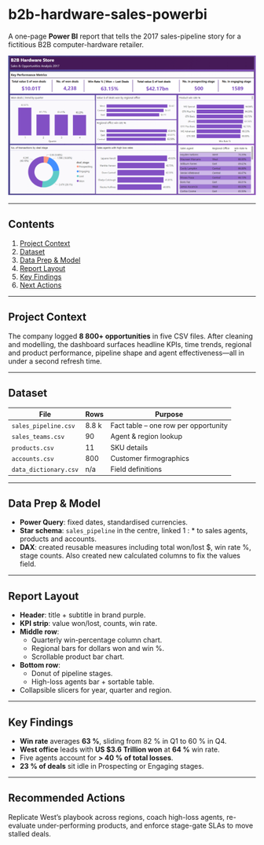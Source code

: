 # b2b-hardware-sales-powerbi


A one-page **Power BI** report that tells the 2017 sales-pipeline story for a fictitious B2B computer-hardware retailer.

![Dashboard Screenshot](/b2b_hardware_dashboard.png)

---
## Contents
1. [Project Context](#project-context)  
2. [Dataset](#dataset)  
3. [Data Prep & Model](#data-prep--model)  
4. [Report Layout](#report-layout)  
5. [Key Findings](#key-findings)  
6. [Next Actions](#next-actions)  

---

## Project Context
The company logged **8 800+ opportunities** in five CSV files. After cleaning and modelling, the dashboard surfaces headline KPIs, time trends, regional and product performance, pipeline shape and agent effectiveness—all in under a second refresh time.

---

## Dataset
| File | Rows | Purpose |
|------|------|---------|
| `sales_pipeline.csv` | 8.8 k | Fact table – one row per opportunity |
| `sales_teams.csv` | 90 | Agent & region lookup |
| `products.csv` | 11 | SKU details |
| `accounts.csv` | 800 | Customer firmographics |
| `data_dictionary.csv` | n/a | Field definitions |

---

## Data Prep & Model
* **Power Query**: fixed dates, standardised currencies.  
* **Star schema**: `sales_pipeline` in the centre, linked 1 : * to sales agents, products and accounts.  
* **DAX**: created reusable measures including total won/lost $, win rate %, stage counts. Also created new calculated columns to fix the values field.

 ---

## Report Layout
* **Header**: title + subtitle in brand purple.  
* **KPI strip**: value won/lost, counts, win rate.  
* **Middle row**:
  * Quarterly win-percentage column chart.  
  * Regional bars for dollars won and win %.  
  * Scrollable product bar chart.  
* **Bottom row**:
  * Donut of pipeline stages.  
  * High-loss agents bar + sortable table.  
* Collapsible slicers for year, quarter and region.

---

## Key Findings
* **Win rate** averages **63 %**, sliding from 82 % in Q1 to 60 % in Q4.  
* **West office** leads with **US $3.6 Trillion won** at **64 %** win rate.  
* Five agents account for **> 40 % of total losses**.  
* **23 % of deals** sit idle in Prospecting or Engaging stages.

---

## Recommended Actions
Replicate West’s playbook across regions, coach high-loss agents, re-evaluate under-performing products, and enforce stage-gate SLAs to move stalled deals.


